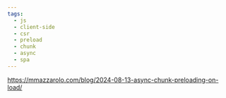 ```yaml
---
tags:
  - js
  - client-side
  - csr
  - preload
  - chunk
  - async
  - spa
---
```

https://mmazzarolo.com/blog/2024-08-13-async-chunk-preloading-on-load/